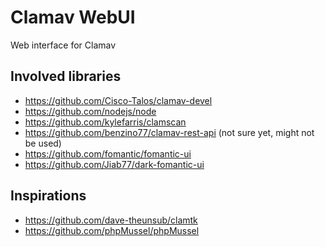 # Clamav WebUI

Web interface for Clamav

## Involved libraries

* https://github.com/Cisco-Talos/clamav-devel
* https://github.com/nodejs/node
* https://github.com/kylefarris/clamscan
* https://github.com/benzino77/clamav-rest-api (not sure yet, might not be used)
* https://github.com/fomantic/fomantic-ui
* https://github.com/Jiab77/dark-fomantic-ui

## Inspirations

* https://github.com/dave-theunsub/clamtk
* https://github.com/phpMussel/phpMussel
